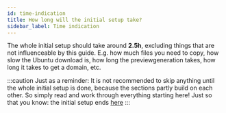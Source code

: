 ```yaml
---
id: time-indication
title: How long will the initial setup take?
sidebar_label: Time indication
---
```


The whole initial setup should take around **2.5h**, excluding things that are not influenceable by this guide. E.g. how much files you need to copy, how slow the Ubuntu download is, how long the previewgeneration takes, how long it takes to get a domain, etc.

:::caution
Just as a reminder: It is not recommended to skip anything until the whole initial setup is done, because the sections partly build on each other. So simply read and work through everything starting here! Just so that you know: the initial setup ends [here](./congratulations)
:::